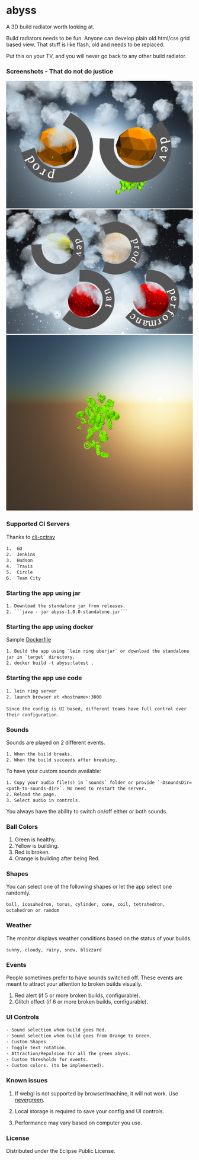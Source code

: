 # abyss

A 3D build radiator worth looking at.

Build radiators needs to be fun. Anyone can develop plain old html/css grid based view.
That stuff is like flash, old and needs to be replaced.

Put this on your TV, and you will never go back to any other build radiator.

### Screenshots - That do not do justice

![Rainy Day](docs/rainy-day.png)
![Snow Day](docs/snowy-day.png)
![All Green](docs/all-green-abyss.png)

### Supported CI Servers

Thanks to [clj-cctray](https://github.com/build-canaries/clj-cctray)

	1.  GO
	2.  Jenkins
	3.  Hudson
	4.  Travis
	5.  Circle
	6.  Team City

### Starting the app using jar
	1. Download the standalone jar from releases.
	2. ```java - jar abyss-1.0.0-standalone.jar```

### Starting the app using docker
Sample [Dockerfile](https://github.com/sanagrwl/abyss/blob/master/Dockerfile)

	1. Build the app using `lein ring uberjar` or download the standalone jar in `target` directory. 
	2. docker build -t abyss:latest .

### Starting the app use code

	1. lein ring server
	2. launch browser at <hostname>:3000

	Since the config is UI based, different teams have full control over their configuration. 

### Sounds

Sounds are played on 2 different events.

	1. When the build breaks.
	2. When the build succeeds after breaking.

To have your custom sounds available:

	1. Copy your audio file(s) in `sounds` folder or provide `-DsoundsDir=<path-to-sounds-dir>`. No need to restart the server.
	2. Reload the page.
	3. Select audio in controls.

You always have the ability to switch on/off either or both sounds.

### Ball Colors

1. Green is healthy.
2. Yellow is building.
3. Red is broken.
4. Orange is building after being Red.

### Shapes

You can select one of the following shapes or let the app select one randomly.

	ball, icosahedron, torus, cylinder, cone, coil, tetrahedron, octahedron or random

### Weather

The monitor displays weather conditions based on the status of your builds.

	sunny, cloudy, rainy, snow, blizzard

### Events
People sometimes prefer to have sounds switched off.
These events are meant to attract your attention to broken builds visually.

1. Red alert (if 5 or more broken builds, configurable).
2. Glitch effect (if 6 or more broken builds, configurable).

### UI Controls
	- Sound selection when build goes Red.
	- Sound selection when build goes from Orange to Green.
	- Custom Shapes
	- Toggle text rotation.
	- Attraction/Repulsion for all the green abyss.
	- Custom thresholds for events.
	- Custom colors. (to be implemented).

### Known issues

1. If webgl is not supported by browser/machine, it will not work.
   Use [nevergreen](https://github.com/build-canaries/nevergreen).

2. Local storage is required to save your config and UI controls.

3. Performance may vary based on computer you use.

### License

Distributed under the Eclipse Public License.
